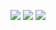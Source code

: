 ![](https://github-readme-stats.vercel.app/api?username=ifairuss&theme=dark&hide_border=false&include_all_commits=true&count_private=true)
![](https://nirzak-streak-stats.vercel.app/?user=ifairuss&theme=dark&hide_border=false) 
![](https://github-readme-stats.vercel.app/api/top-langs/?username=ifairuss&theme=dark&hide_border=false&include_all_commits=true&count_private=true&layout=compact)

<!-- Proudly created with GPRM ( https://gprm.itsvg.in ) -->
